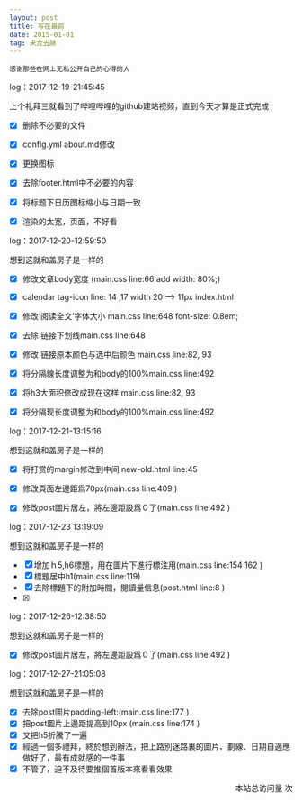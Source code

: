 ```yaml
---
layout: post
title: 写在最前
date: 2015-01-01
tag: 来龙去脉
---
```


``感谢那些在网上无私公开自己的心得的人``



log：2017-12-19-21:45:45

上个礼拜三就看到了哔哩哔哩的github建站视频，直到今天才算是正式完成

- [x] 删除不必要的文件
- [x] config.yml about.md修改
- [x] 更换图标
- [x] 去除footer.html中不必要的内容
- [x] 将标题下日历图标缩小与日期一致
- [x] 渲染的太宽，页面，不好看



log：2017-12-20-12:59:50

想到这就和盖房子是一样的

- [x] 修改文章body宽度  (main.css line:66 add width: 80%;)
- [x] calendar tag-icon line: 14 ,17 width 20 --> 11px index.html
- [x] 修改‘阅读全文’字体大小 main.css line:648 font-size: 0.8em;
- [x] 去除 链接下划线main.css line:648
- [x] 修改 链接原本颜色与选中后颜色 main.css line:82, 93
- [x] 将分隔線长度调整为和body的100%main.css line:492
- [x] 将h3大面积修改成现在这样 main.css line:82, 93
- [x] 将分隔现长度调整为和body的100%main.css line:492



log：2017-12-21-13:15:16

想到这就和盖房子是一样的

- [x] 将打赏的margin修改到中间  new-old.html line:45
- [x] 修改頁面左邊距爲70px(main.css line:409 )
- [x] 修改post圖片居左，將左邊距設爲０了(main.css line:492 )


log：2017-12-23 13:19:09

想到这就和盖房子是一样的

- [x] 增加ｈ5,h6標題，用在圖片下進行標注用(main.css line:154 162 )
- [x] 標題居中h1(main.css line:119)
- [x] 去除標題下的附加時間，閱讀量信息(post.html line:8 )
- [x]


log：2017-12-26-12:38:50

想到这就和盖房子是一样的
- [x] 修改post圖片居左，將左邊距設爲０了(main.css line:492 )


log：2017-12-27-21:05:08

想到这就和盖房子是一样的
- [x] 去除post圖片padding-left:(main.css line:177 )
- [x] 把post圖片上邊距提高到10px (main.css line:174 )
- [x] 又把h5折騰了一遍
- [x] 經過一個多禮拜，終於想到辦法，把上路別迷路裏的圖片、劃線、日期自適應做好了，最有成就感的一件事
- [x] 不管了，迫不及待要推個首版本來看看效果

<div class = "footer_div">

  <div align="right">
  <link rel="stylesheet" href="//cdn.bootcss.com/font-awesome/4.3.0/css/font-awesome.min.css">

  <!-- 访问统计 -->
  <span id="busuanzi_container_site_pv">
    本站总访问量
    <span id="busuanzi_value_site_pv"></span>次
  </span>

</div>
<div>
